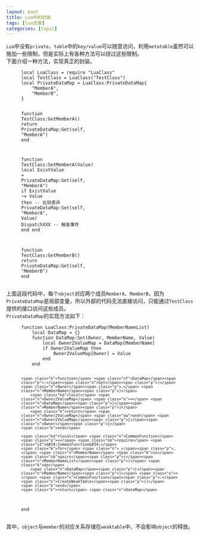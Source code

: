 ```yaml
---
layout: post
title: Lua中的封装 
tags: [lua文章]
categories: [topic]
---
```

<p><code class="highlighter-rouge">Lua</code>中没有<code class="highlighter-rouge">private</code>，<code class="highlighter-rouge">table</code>中的<code class="highlighter-rouge">key/value</code>可以随意访问，利用<code class="highlighter-rouge">metatable</code>虽然可以施加一些限制，但是实际上有各种方法可以绕过这些限制。<br/>
下面介绍一种方法，实现真正的封装。</p>

<figure class="highlight"><pre><code class="language-lua" data-lang="lua"><span class="kd">local</span> <span class="n">LuaClass</span> <span class="o">=</span> <span class="nb">require</span> <span class="s2">&#34;LuaClass&#34;</span>
<span class="kd">local</span> <span class="n">TestClass</span> <span class="o">=</span> <span class="n">LuaClass</span><span class="p">(</span><span class="s2">&#34;TestClass&#34;</span><span class="p">)</span>
<span class="kd">local</span> <span class="n">PrivateDataMap</span> <span class="o">=</span> <span class="n">LuaClass</span><span class="p">:</span><span class="n">PrivateDataMap</span><span class="p">{</span>
    <span class="s2">&#34;MemberA&#34;</span><span class="p">,</span>
    <span class="s2">&#34;MemberB&#34;</span><span class="p">,</span>
<span class="p">}</span>

<span class="k">function</span> <span class="nf">TestClass</span><span class="p">:</span><span class="n">GetMemberA</span><span class="p">()</span>
    <span class="k">return</span> <span class="n">PrivateDataMap</span><span class="p">:</span><span class="n">Get</span><span class="p">(</span><span class="n">self</span><span class="p">,</span> <span class="s2">&#34;MemberA&#34;</span><span class="p">)</span>
<span class="k">end</span>

<span class="k">function</span> <span class="nf">TestClass</span><span class="p">:</span><span class="n">SetMemberA</span><span class="p">(</span><span class="n">Value</span><span class="p">)</span>
    <span class="kd">local</span> <span class="n">ExistValue</span> <span class="o">=</span> <span class="n">PrivateDataMap</span><span class="p">:</span><span class="n">Get</span><span class="p">(</span><span class="n">self</span><span class="p">,</span> <span class="s2">&#34;MemberA&#34;</span><span class="p">)</span>
    <span class="k">if</span> <span class="n">ExistValue</span> <span class="o">~=</span> <span class="n">Value</span> <span class="k">then</span> <span class="c1">-- 比较差异</span>
        <span class="n">PrivateDataMap</span><span class="p">:</span><span class="n">Set</span><span class="p">(</span><span class="n">self</span><span class="p">,</span> <span class="s2">&#34;MemberA&#34;</span><span class="p">,</span> <span class="n">Value</span><span class="p">)</span>
        <span class="n">DispatchXXX</span> <span class="c1">-- 触发事件 </span>
    <span class="k">end</span>
<span class="k">end</span>

<span class="k">function</span> <span class="nf">TestClass</span><span class="p">:</span><span class="n">GetMemberB</span><span class="p">()</span>
    <span class="k">return</span> <span class="n">PrivateDataMap</span><span class="p">:</span><span class="n">Get</span><span class="p">(</span><span class="n">self</span><span class="p">,</span> <span class="s2">&#34;MemberB&#34;</span><span class="p">)</span>
<span class="k">end</span></code></pre></figure>

<p>上面这段代码中，每个<code class="highlighter-rouge">object</code>对应两个成员<code class="highlighter-rouge">MemberA</code>、<code class="highlighter-rouge">MemberB</code>，因为<code class="highlighter-rouge">PrivateDataMap</code>是局部变量，所以外部的代码无法直接访问，只能通过<code class="highlighter-rouge">TestClass</code>提供的接口访问这些成员。<br/>
<code class="highlighter-rouge">PrivateDataMap</code>的实现方法如下：</p>

<figure class="highlight"><pre><code class="language-lua" data-lang="lua"><span class="k">function</span> <span class="nf">LuaClass</span><span class="p">:</span><span class="n">PrivateDataMap</span><span class="p">(</span><span class="n">MemberNameList</span><span class="p">)</span>
    <span class="kd">local</span> <span class="n">DataMap</span> <span class="o">=</span> <span class="p">{}</span>
    <span class="k">function</span> <span class="nf">DataMap</span><span class="p">:</span><span class="n">Set</span><span class="p">(</span><span class="n">Owner</span><span class="p">,</span> <span class="n">MemberName</span><span class="p">,</span> <span class="n">Value</span><span class="p">)</span>
        <span class="kd">local</span> <span class="n">Owner2ValueMap</span> <span class="o">=</span> <span class="n">DataMap</span><span class="p">[</span><span class="n">MemberName</span><span class="p">]</span>
        <span class="k">if</span> <span class="n">Owner2ValueMap</span> <span class="k">then</span>
            <span class="n">Owner2ValueMap</span><span class="p">[</span><span class="n">Owner</span><span class="p">]</span> <span class="o">=</span> <span class="n">Value</span>
        <span class="k">end</span>
    <span class="k">end</span>

    <span class="k">function</span> <span class="nf">DataMap</span><span class="p">:</span><span class="n">Get</span><span class="p">(</span><span class="n">Owner</span><span class="p">,</span> <span class="n">MemberName</span><span class="p">)</span>
        <span class="kd">local</span> <span class="n">Owner2ValueMap</span> <span class="o">=</span> <span class="n">DataMap</span><span class="p">[</span><span class="n">MemberName</span><span class="p">]</span>
        <span class="k">return</span> <span class="n">Owner2ValueMap</span> <span class="ow">and</span> <span class="n">Owner2ValueMap</span><span class="p">[</span><span class="n">Owner</span><span class="p">]</span>
    <span class="k">end</span>

    <span class="kd">local</span> <span class="n">CommonFunction</span> <span class="o">=</span> <span class="nb">require</span> <span class="s2">&#34;CommonFunction&#34;</span>
    <span class="k">for</span> <span class="n">_</span><span class="p">,</span> <span class="n">MemberName</span> <span class="k">in</span> <span class="nb">pairs</span><span class="p">(</span><span class="n">MemberNameList</span><span class="p">)</span> <span class="k">do</span>
        <span class="n">DataMap</span><span class="p">[</span><span class="n">MemberName</span><span class="p">]</span> <span class="o">=</span> <span class="n">CommonFunction</span><span class="p">:</span><span class="n">CreateWeakTable</span><span class="p">()</span>
    <span class="k">end</span>
    <span class="k">return</span> <span class="n">DataMap</span>
<span class="k">end</span></code></pre></figure>

<p>其中，<code class="highlighter-rouge">object</code>与<code class="highlighter-rouge">member</code>的对应关系存储在<code class="highlighter-rouge">weaktable</code>中，不会影响<code class="highlighter-rouge">object</code>的释放。</p>